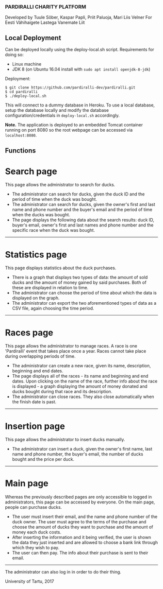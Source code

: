 ### PARDIRALLI CHARITY PLATFORM

Developed by Tuule Sõber, Kaspar Papli, Priit Paluoja, Mari Liis Velner
For Eesti Vähihaigete Lastega Vanemate Liit


## Local Deployment

Can be deployed locally using the deploy-local.sh script.
Requirements for doing so:
* Linux machine
* JDK 8 (on Ubuntu 16.04 install with `sudo apt install openjdk-8-jdk`)

Deployment:
```
$ git clone https://github.com/pardiralli-dev/pardiralli.git
$ cd pardiralli
$ ./deploy-local.sh
```
This will connect to a dummy database in Heroku. To use a local database, setup the database locally and modify the database configuration/credentials in `deploy-local.sh` accordingly.

**Note.** The application is deployed to an embedded Tomcat container running on port 8080 so the root webpage can be accessed via `localhost:8080`.

## Functions

# Search page

This page allows the administrator to search for ducks.
* The administrator can search for ducks, given the duck ID and the period of time when the duck was bought.
* The administrator can search for ducks, given the owner's first and last name and phone number and the buyer's email and the period of time when the ducks was bought.
* The page displays the following data about the search results: duck ID, buyer's email, owner's first and last names and phone number and the specific race when the duck was bought.
_____________________

# Statistics page

This page displays statistics about the duck purchases.
* There is a graph that displays two types of data: the amount of sold ducks and the amount of money gained by said purchases. Both of these are displayed in relation to time.
* The administrator can choose the period of time about which the data is displayed on the graph.
* The administrator can export the two aforementioned types of data as a CSV file, again choosing the time period.
_____________________

# Races page

This page allows the administrator to manage races. A race is one 'Pardiralli' event that takes place once a year. Races cannot take place during
    overlapping periods of time.
* The administrator can create a new race, given its name, description, beginning and end dates.
* The page displays all of the races - its name and beginning and end dates. Upon clicking on the name of the race, further info
    about the race is displayed - a graph displaying the amount of money donated and ducks bought during that race and its description.
* The administrator can close races. They also close automatically when the finish date is past.
_____________________

# Insertion page

This page allows the administrator to insert ducks manually.
* The administrator can insert a duck, given the owner's first name, last name and phone number, the buyer's email, the number of ducks bought and the price per duck.
_____________________

# Main page

Whereas the previously described pages are only accessible to logged in administrators, this page can be accessed by everyone.
On the main page, people can purchase ducks.
* The user must insert their email, and the name and phone number of the duck owner.
   The user must agree to the terms of the purchase and choose the amount of ducks they want to purchase and the amount of money each duck costs.
* After inserting the information and it being verified, the user is shown the data they just inserted and are allowed to choose
   a bank link through which they wish to pay.
* The user can then pay. The info about their purchase is sent to their email.
_____________________

The administrator can also log in in order to do their thing.



University of Tartu, 2017